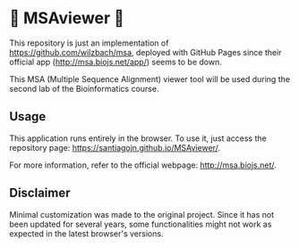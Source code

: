 # 🦠 MSAviewer 🔬

This repository is just an implementation of https://github.com/wilzbach/msa, deployed with GitHub Pages since their official app (http://msa.biojs.net/app/) seems to be down.

This MSA (Multiple Sequence Alignment) viewer tool will be used during the second lab of the Bioinformatics course.

## Usage

This application runs entirely in the browser. To use it, just access the repository page: https://santiagojn.github.io/MSAviewer/.

For more information, refer to the official webpage: http://msa.biojs.net/.

## Disclaimer

Minimal customization was made to the original project. Since it has not been updated for several years, some functionalities might not work as expected in the latest browser's versions.
